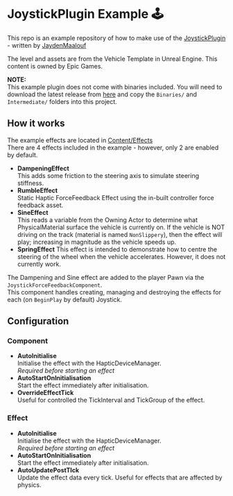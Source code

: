 # JoystickPlugin Example :joystick:

This repo is an example repository of how to make use of the [JoystickPlugin](https://github.com/JaydenMaalouf/JoystickPlugin) - written by [JaydenMaalouf](https://github.com/JaydenMaalouf)

The level and assets are from the Vehicle Template in Unreal Engine. This content is owned by Epic Games.

**NOTE:**  
This example plugin does not come with binaries included. You will need to download the latest release from [here](https://github.com/JaydenMaalouf/JoystickPlugin/releases) and copy the `Binaries/` and `Intermediate/` folders into this project.

## How it works

The example effects are located in [Content/Effects](https://github.com/JaydenMaalouf/JoystickExample/tree/main/Content/Effects)  
There are 4 effects included in the example - however, only 2 are enabled by default.

- **DampeningEffect**  
  This adds some friction to the steering axis to simulate steering stiffness.
- **RumbleEffect**  
  Static Haptic ForceFeedback Effect using the in-built controller force feedback asset.
- **SineEffect**  
  This reads a variable from the Owning Actor to determine what PhysicalMaterial surface the vehicle is currently on. If the vehicle is NOT driving on the track (material is named `NonSlippery`), then the effect will play; increasing in magnitude as the vehicle speeds up.
- **SpringEffect**
  This effect is intended to demonstrate how to centre the steering of the wheel when the vehicle accelerates. However, it does not currently work.

The Dampening and Sine effect are added to the player Pawn via the `JoystickForceFeedbackComponent`.  
This component handles creating, managing and destroying the effects for each (on `BeginPlay` by default) Joystick.

## Configuration

### Component

- **AutoInitialise**  
  Initialise the effect with the HapticDeviceManager.  
  _Required before starting an effect_
- **AutoStartOnInitialisation**  
  Start the effect immediately after initialisation.
- **OverrideEffectTick**  
  Useful for controlled the TickInterval and TickGroup of the effect.

### Effect

- **AutoInitialise**  
  Initialise the effect with the HapticDeviceManager.  
  _Required before starting an effect_
- **AutoStartOnInitialisation**  
  Start the effect immediately after initialisation.
- **AutoUpdatePostTIck**  
  Update the effect data every tick. Useful for effects that are affected by physics.
